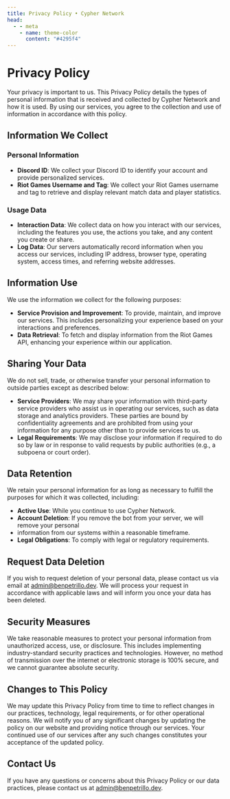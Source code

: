 ```yaml
---
title: Privacy Policy • Cypher Network
head:
  - - meta
    - name: theme-color
      content: "#4295f4"
---
```


# Privacy Policy

Your privacy is important to us. This Privacy Policy details the types of personal information 
that is received and collected by Cypher Network and how it is used. By using our services, you
agree to the collection and use of information in accordance with this policy.

## Information We Collect

### Personal Information
- **Discord ID**: We collect your Discord ID to identify your account and provide personalized services.
- **Riot Games Username and Tag**: We collect your Riot Games username and tag to retrieve and 
display relevant match data and player statistics.

### Usage Data
- **Interaction Data**: We collect data on how you interact with our services, including the 
features you use, the actions you take, and any content you create or share.
- **Log Data**: Our servers automatically record information when you access our services, 
including IP address, browser type, operating system, access times, and referring website 
addresses.

## Information Use

We use the information we collect for the following purposes:
- **Service Provision and Improvement**: To provide, maintain, and improve our services. 
This includes personalizing your experience based on your interactions and preferences.
- **Data Retrieval**: To fetch and display information from the Riot Games API, enhancing
your experience within our application.

## Sharing Your Data

We do not sell, trade, or otherwise transfer your personal information to outside parties 
except as described below:
- **Service Providers**: We may share your information with third-party service providers 
who assist us in operating our services, such as data storage and analytics providers. 
These parties are bound by confidentiality agreements and are prohibited from using your 
information for any purpose other than to provide services to us.
- **Legal Requirements**: We may disclose your information if required to do so by law or 
in response to valid requests by public authorities (e.g., a subpoena or court order).

## Data Retention

We retain your personal information for as long as necessary to fulfill the purposes for which 
it was collected, including:
- **Active Use**: While you continue to use Cypher Network.
- **Account Deletion**: If you remove the bot from your server, we will remove your personal 
- information from our systems within a reasonable timeframe.
- **Legal Obligations**: To comply with legal or regulatory requirements.

## Request Data Deletion

If you wish to request deletion of your personal data, please contact us via email 
at [admin@benpetrillo.dev](mailto:admin@benpetrillo.dev). We will process your request in
accordance with applicable laws and will inform you once your data has been deleted.

## Security Measures

We take reasonable measures to protect your personal information from unauthorized access, 
use, or disclosure. This includes implementing industry-standard security practices and 
technologies. However, no method of transmission over the internet or electronic storage 
is 100% secure, and we cannot guarantee absolute security.

## Changes to This Policy

We may update this Privacy Policy from time to time to reflect changes in our practices, 
technology, legal requirements, or for other operational reasons. We will notify you of 
any significant changes by updating the policy on our website and providing notice through 
our services. Your continued use of our services after any such changes constitutes your 
acceptance of the updated policy.

## Contact Us

If you have any questions or concerns about this Privacy Policy or our data practices, 
please contact us at [admin@benpetrillo.dev](mailto:admin@benpetrillo.dev).